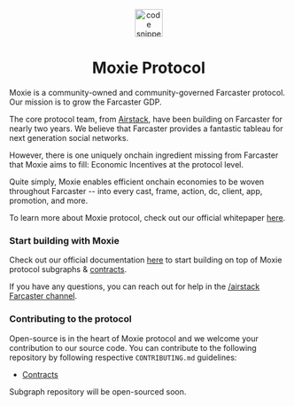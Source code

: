 <div align="center">
  <a align="center" href="https://moxie.xyz" target="_blank">
    <img src="../assets/logo.avif" alt="code snippets" height=50/>
  </a>
  <h1 align="center">Moxie Protocol</h1>
</div>

Moxie is a community-owned and community-governed Farcaster protocol. Our mission is to grow the Farcaster GDP.

The core protocol team, from [Airstack](https://github.com/Airstack-xyz), have been building on Farcaster for nearly two years. We believe that Farcaster provides a fantastic tableau for next generation social networks.

However, there is one uniquely onchain ingredient missing from Farcaster that Moxie aims to fill: Economic Incentives at the protocol level. 

Quite simply, Moxie enables efficient onchain economies to be woven throughout Farcaster -- into every cast, frame, action, dc, client, app, promotion, and more.

To learn more about Moxie protocol, check out our official whitepaper [here](https://build.moxie.xyz/).

### Start building with Moxie

Check out our official documentation [here](https://developer.moxie.xyz) to start building on top of Moxie protocol subgraphs & [contracts](https://github.com/moxie-protocol/contracts).

If you have any questions, you can reach out for help in the [/airstack Farcaster channel](https://warpcast.com/~/channel/airstack).

### Contributing to the protocol

Open-source is in the heart of Moxie protocol and we welcome your contribution to our source code. You can contribute to the following repository by following respective `CONTRIBUTING.md` guidelines:

- [Contracts](https://github.com/moxie-protocol/contracts)

Subgraph repository will be open-sourced soon.